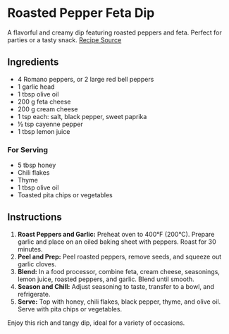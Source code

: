# Roasted Pepper Feta Dip

A flavorful and creamy dip featuring roasted peppers and feta. Perfect for parties or a tasty snack. [Recipe Source](https://www.servingdumplings.com/recipes/roasted-pepper-feta-dip/)

## Ingredients

- 4 Romano peppers, or 2 large red bell peppers
- 1 garlic head
- 1 tbsp olive oil
- 200 g feta cheese
- 200 g cream cheese
- 1 tsp each: salt, black pepper, sweet paprika
- ½ tsp cayenne pepper
- 1 tbsp lemon juice

### For Serving

- 5 tbsp honey
- Chili flakes
- Thyme
- 1 tbsp olive oil
- Toasted pita chips or vegetables

## Instructions

1. **Roast Peppers and Garlic:** Preheat oven to 400°F (200°C). Prepare garlic and place on an oiled baking sheet with peppers. Roast for 30 minutes.
2. **Peel and Prep:** Peel roasted peppers, remove seeds, and squeeze out garlic cloves.
3. **Blend:** In a food processor, combine feta, cream cheese, seasonings, lemon juice, roasted peppers, and garlic. Blend until smooth.
4. **Season and Chill:** Adjust seasoning to taste, transfer to a bowl, and refrigerate.
5. **Serve:** Top with honey, chili flakes, black pepper, thyme, and olive oil. Serve with pita chips or vegetables.

Enjoy this rich and tangy dip, ideal for a variety of occasions.
